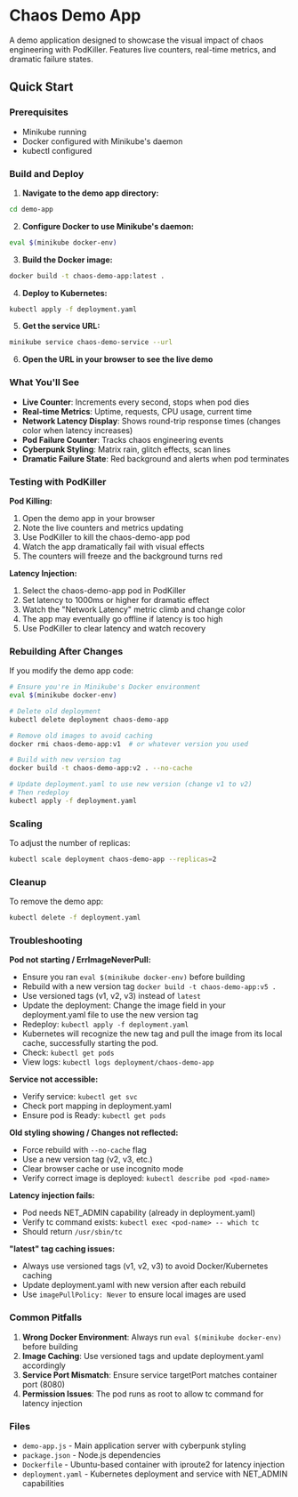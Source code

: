 # Chaos Demo App

A demo application designed to showcase the visual impact of chaos engineering with PodKiller. 
Features live counters, real-time metrics, and dramatic failure states.

## Quick Start

### Prerequisites
- Minikube running
- Docker configured with Minikube's daemon
- kubectl configured

### Build and Deploy

1. **Navigate to the demo app directory:**
```bash
cd demo-app
```

2. **Configure Docker to use Minikube's daemon:**
```bash
eval $(minikube docker-env)
```

3. **Build the Docker image:**
```bash
docker build -t chaos-demo-app:latest .
```

4. **Deploy to Kubernetes:**
```bash
kubectl apply -f deployment.yaml
```

5. **Get the service URL:**
```bash
minikube service chaos-demo-service --url
```

6. **Open the URL in your browser to see the live demo**

### What You'll See

- **Live Counter**: Increments every second, stops when pod dies
- **Real-time Metrics**: Uptime, requests, CPU usage, current time
- **Network Latency Display**: Shows round-trip response times (changes color when latency increases)
- **Pod Failure Counter**: Tracks chaos engineering events
- **Cyberpunk Styling**: Matrix rain, glitch effects, scan lines
- **Dramatic Failure State**: Red background and alerts when pod terminates

### Testing with PodKiller

**Pod Killing:**
1. Open the demo app in your browser
2. Note the live counters and metrics updating
3. Use PodKiller to kill the chaos-demo-app pod
4. Watch the app dramatically fail with visual effects
5. The counters will freeze and the background turns red

**Latency Injection:**
1. Select the chaos-demo-app pod in PodKiller
2. Set latency to 1000ms or higher for dramatic effect
3. Watch the "Network Latency" metric climb and change color
4. The app may eventually go offline if latency is too high
5. Use PodKiller to clear latency and watch recovery

### Rebuilding After Changes

If you modify the demo app code:

```bash
# Ensure you're in Minikube's Docker environment
eval $(minikube docker-env)

# Delete old deployment
kubectl delete deployment chaos-demo-app

# Remove old images to avoid caching
docker rmi chaos-demo-app:v1  # or whatever version you used

# Build with new version tag
docker build -t chaos-demo-app:v2 . --no-cache

# Update deployment.yaml to use new version (change v1 to v2)
# Then redeploy
kubectl apply -f deployment.yaml
```

### Scaling

To adjust the number of replicas:
```bash
kubectl scale deployment chaos-demo-app --replicas=2
```

### Cleanup

To remove the demo app:
```bash
kubectl delete -f deployment.yaml
```

### Troubleshooting

**Pod not starting / ErrImageNeverPull:**
- Ensure you ran `eval $(minikube docker-env)` before building
- Rebuild with a new version tag `docker build -t chaos-demo-app:v5 .`
- Use versioned tags (v1, v2, v3) instead of `latest`
- Update the deployment: Change the image field in your deployment.yaml file to use the new version tag
- Redeploy: `kubectl apply -f deployment.yaml`
- Kubernetes will recognize the new tag and pull the image from its local cache, successfully starting the pod.
- Check: `kubectl get pods`
- View logs: `kubectl logs deployment/chaos-demo-app`

**Service not accessible:**
- Verify service: `kubectl get svc`
- Check port mapping in deployment.yaml
- Ensure pod is Ready: `kubectl get pods`

**Old styling showing / Changes not reflected:**
- Force rebuild with `--no-cache` flag
- Use a new version tag (v2, v3, etc.)
- Clear browser cache or use incognito mode
- Verify correct image is deployed: `kubectl describe pod <pod-name>`

**Latency injection fails:**
- Pod needs NET_ADMIN capability (already in deployment.yaml)
- Verify tc command exists: `kubectl exec <pod-name> -- which tc`
- Should return `/usr/sbin/tc`

**"latest" tag caching issues:**
- Always use versioned tags (v1, v2, v3) to avoid Docker/Kubernetes caching
- Update deployment.yaml with new version after each rebuild
- Use `imagePullPolicy: Never` to ensure local images are used

### Common Pitfalls

1. **Wrong Docker Environment**: Always run `eval $(minikube docker-env)` before building
2. **Image Caching**: Use versioned tags and update deployment.yaml accordingly  
3. **Service Port Mismatch**: Ensure service targetPort matches container port (8080)
4. **Permission Issues**: The pod runs as root to allow tc command for latency injection

### Files

- `demo-app.js` - Main application server with cyberpunk styling
- `package.json` - Node.js dependencies  
- `Dockerfile` - Ubuntu-based container with iproute2 for latency injection
- `deployment.yaml` - Kubernetes deployment and service with NET_ADMIN capabilities